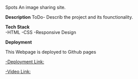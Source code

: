Spots 
An image sharing site.

**Description**
ToDo- Describ the project and its founctionality.

**Tech Stack**  
-HTML
-CSS
-Responsive Design

**Deployment**  

  This Webpage is deployed to Github pages
  
  [-Deployment Link: ](https://sofiening.github.io/se_project_spots/)

[-Video Link: ](https://www.loom.com/share/a651d810882e4427b254c84b68e2798d?sid=f848977d-4e53-4b3e-b623-0aae8765afcd)
